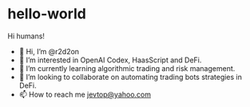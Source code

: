 # hello-world

Hi humans!


- 👋 Hi, I’m @r2d2on
- 👀 I’m interested in OpenAI Codex, HaasScript and DeFi.
- 🌱 I’m currently learning algorithmic trading and risk management.
- 💞️ I’m looking to collaborate on automating trading bots strategies in DeFi.
- 📫 How to reach me jevtop@yahoo.com
